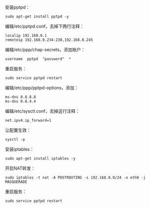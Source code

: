 安装pptpd：
```
sudo apt-get install pptpd -y
```

编辑/etc/pptpd.conf，去掉下两行注释：
```
localip 192.168.0.1
remoteip 192.168.0.234-238,192.168.0.245
```

编辑/etc/ppp/chap-secrets，添加账户：
```
username  pptpd  "password"  *
```

重启服务：
```
sudo service pptpd restart
```

编辑/etc/ppp/pptpd-options，添加：
```
ms-dns 8.8.8.8
ms-dns 8.8.4.4
```

编辑/etc/sysctl.conf，去掉这行注释：
```
net.ipv4.ip_forward=1 
```
让配置生效：
```
sysctl -p
```

安装iptables：
```
sudo apt-get install iptables -y
```

开启NAT转发：
```
sudo iptables -t nat -A POSTROUTING -s 192.168.0.0/24 -o eth0 -j MASQUERADE
```

重启服务：
```
sudo service pptpd restart
```





